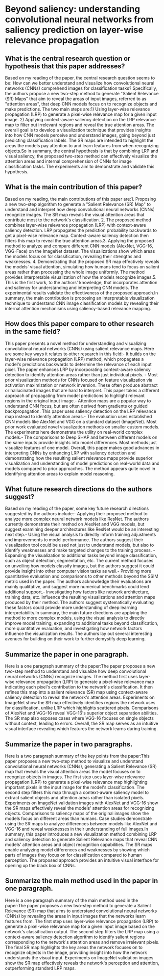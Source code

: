 # Beyond saliency: understanding convolutional neural networks from   saliency prediction on layer-wise relevance propagation

## What is the central research question or hypothesis that this paper addresses?

Based on my reading of the paper, the central research question seems to be: How can we better understand and visualize how convolutional neural networks (CNNs) comprehend images for classification tasks? Specifically, the authors propose a new two-step method to generate "Salient Relevance (SR) Maps" that aim to reveal the areas of input images, referred to as "attention areas", that deep CNN models focus on to recognize objects and make predictions. The two main steps are:1) Using layer-wise relevance propagation (LRP) to generate a pixel-wise relevance map for a given input image. 2) Applying context-aware saliency detection on the LRP relevance map to filter out irrelevant regions and reveal the true attention areas. The overall goal is to develop a visualization technique that provides insights into how CNN models perceive and understand images, going beyond just predicting classification labels. The SR maps are intended to highlight the areas the models pay attention to and learn features from when recognizing objects.So in summary, the central hypothesis is that by combining LRP and visual saliency, the proposed two-step method can effectively visualize the attention areas and internal comprehension of CNNs for image classification tasks. The experiments aim to demonstrate and validate this hypothesis.


## What is the main contribution of this paper?

Based on my reading, the main contributions of this paper are:1. Proposing a new two-step algorithm to generate a "Salient Relevance (SR) Map" to understand and interpret how deep convolutional neural networks (CNNs) recognize images. The SR map reveals the visual attention areas that contribute most to the network's classification. 2. The proposed method combines layer-wise relevance propagation (LRP) with context-aware saliency detection. LRP propagates the prediction probability backwards to get a pixel-wise relevance map. Context-aware saliency detection then filters this map to reveal the true attention areas.3. Applying the proposed method to analyze and compare different CNN models (AlexNet, VGG-16, VGG-Face) on the ImageNet dataset. The visualizations show which areas the models focus on for classification, revealing their strengths and weaknesses. 4. Demonstrating that the proposed SR map effectively reveals the models' visual attention, simulating how humans tend to focus on salient areas rather than processing the whole image uniformly. The method provides interpretable visualization of how the models recognize images.5. This is the first work, to the authors' knowledge, that incorporates attention and saliency for understanding and interpreting CNN models. The experimental results validate the effectiveness of the proposed approach.In summary, the main contribution is proposing an interpretable visualization technique to understand CNN image classification models by revealing their internal attention mechanisms using saliency-based relevance mapping.


## How does this paper compare to other research in the same field?

This paper presents a novel method for understanding and visualizing convolutional neural networks (CNNs) using salient relevance maps. Here are some key ways it relates to other research in this field:- It builds on the layer-wise relevance propagation (LRP) method, which propagates a model's predictions backwards to determine the relevance of each input pixel. The paper enhances LRP by incorporating context-aware saliency detection to identify attention areas rather than just individual pixels. - Most prior visualization methods for CNNs focused on feature visualization via activation maximization or network inversion. These often produce abstract or hallucinated images that are hard to interpret. This paper takes a different approach of propagating from model predictions to highlight relevant regions in the original input image.- Attention maps are a popular way to understand CNN focus, but are often derived from gradients or guided backpropagation. This paper uses saliency detection on the LRP relevance map instead to identify attention areas.- The evaluation uses established CNN models like AlexNet and VGG on a standard dataset (ImageNet). Most prior work evaluated novel visualization methods on smaller custom models. The experiments here demonstrate the utility on real-world complex models.- The comparisons to Deep SHAP and between different models on the same inputs provide insights into model differences. Most methods just visualize features of one model. Overall, this paper makes good advances in interpreting CNNs by enhancing LRP with saliency detection and demonstrating how the resulting salient relevance maps provide superior visualization and understanding of model predictions on real-world data and models compared to prior approaches. The method appears quite novel in identifying attention areas to explain model reasoning.


## What future research directions do the authors suggest?

Based on my reading of the paper, some key future research directions suggested by the authors include:- Applying their proposed method to analyze more complex neural network models like ResNet. The authors currently demonstrate their method on AlexNet and VGG models, but suggest examining deeper architectures like ResNet would be an interesting next step.- Using the visual analysis to directly inform training adjustments and improvements to model performance. The authors suggest their visualization tool could be used not just to understand models, but also to identify weaknesses and make targeted changes to the training process. - Expanding the visualization to additional tasks beyond image classification, such as object detection, segmentation, etc. The current method focuses on unveiling how models classify images, but the authors suggest it could provide insight into other computer vision tasks as well.- Providing more quantitative evaluation and comparisons to other methods beyond the SSIM metric used in the paper. The authors acknowledge their evaluations are mainly qualitative, and suggest more numerical benchmarks could lend additional support.- Investigating how factors like network architecture, training data, etc. influence the resulting visualizations and attention maps produced by their method. The authors suggest systematically evaluating these factors could provide more understanding of deep learning interpretability.In summary, the main future directions are applying the method to more complex models, using the visual analysis to directly improve model training, expanding to additional tasks beyond classification, more quantitative evaluation, and investigating how network factors influence the visualization results. The authors lay out several interesting avenues for building on their work to further demystify deep learning.


## Summarize the paper in one paragraph.

Here is a one paragraph summary of the paper:The paper proposes a new two-step method to understand and visualize how deep convolutional neural networks (CNNs) recognize images. The method first uses layer-wise relevance propagation (LRP) to generate a pixel-wise relevance map indicating each pixel's contribution to the network's classification. It then refines this map into a salient relevance (SR) map using context-aware saliency detection to reveal the network's attention areas. Experiments on ImageNet show the SR map effectively identifies regions the network uses for classification, unlike LRP which highlights scattered pixels. Comparisons of AlexNet and VGG-16 reveal VGG-16's superior object separation abilities. The SR map also exposes cases where VGG-16 focuses on single objects without context, leading to errors. Overall, the SR map serves as an intuitive visual interface revealing which features the network learns during training.


## Summarize the paper in two paragraphs.

Here is a two paragraph summary of the key points from the paper:This paper proposes a new two-step method to visualize and understand convolutional neural networks (CNNs), generating a Salient Relevance (SR) map that reveals the visual attention areas the model focuses on to recognize objects in images. The first step uses layer-wise relevance propagation (LRP) to generate a pixel-wise relevance map highlighting important pixels in the input image for the model's classification. The second step filters this map through a context-aware saliency model to extract salient objects and attention areas rather than isolated pixels. Experiments on ImageNet validation images with AlexNet and VGG-16 show the SR maps effectively reveal the models' attention areas for recognizing objects. Comparisons to saliency maps of the original images show the models focus on different areas than humans. Case studies demonstrate using the SR maps to analyze differences between models like AlexNet and VGG-16 and reveal weaknesses in their understanding of full images.In summary, this paper introduces a new visualization method combining LRP and saliency detection to generate Salient Relevance maps that reveal CNN models' attention areas and object recognition capabilities. The SR maps enable analyzing model differences and weaknesses by showing which parts of images they focus on for classification compared to human perception. The proposed approach provides an intuitive visual interface for opening up the black box of CNNs.


## Summarize the main method used in the paper in one paragraph.

Here is a one paragraph summary of the main method used in the paper:The paper proposes a new two-step method to generate a Salient Relevance (SR) map that aims to understand convolutional neural networks (CNNs) by revealing the areas in input images that the networks learn features from. The first step uses layer-wise relevance propagation (LRP) to generate a pixel-wise relevance map for a given input image based on the network's classification output. The second step filters the LRP map using a context-aware saliency detection algorithm to identify salient regions corresponding to the network's attention areas and remove irrelevant pixels. The final SR map highlights the key areas the network focuses on to recognize objects in the image, providing insight into how the network understands the visual input. Experiments on ImageNet validation images show the SR map effectively reveals the network's perception and attention, outperforming standard LRP maps.
